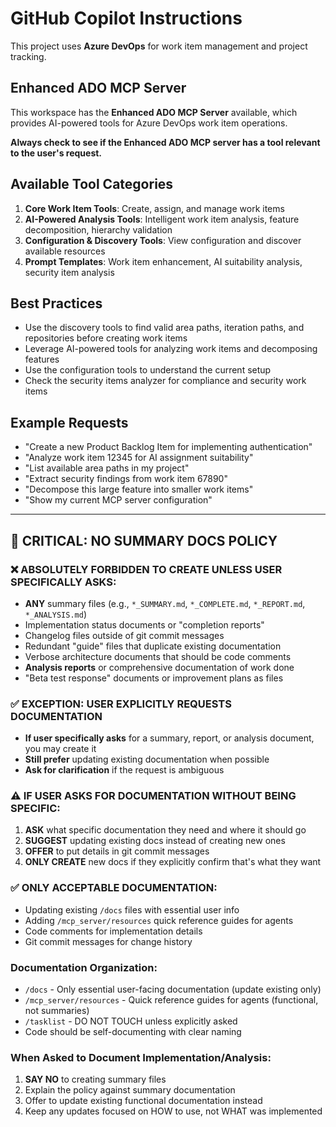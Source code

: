 # GitHub Copilot Instructions

This project uses **Azure DevOps** for work item management and project tracking.

## Enhanced ADO MCP Server

This workspace has the **Enhanced ADO MCP Server** available, which provides AI-powered tools for Azure DevOps work item operations.

**Always check to see if the Enhanced ADO MCP server has a tool relevant to the user's request.**

## Available Tool Categories

1. **Core Work Item Tools**: Create, assign, and manage work items
2. **AI-Powered Analysis Tools**: Intelligent work item analysis, feature decomposition, hierarchy validation
3. **Configuration & Discovery Tools**: View configuration and discover available resources
4. **Prompt Templates**: Work item enhancement, AI suitability analysis, security item analysis

## Best Practices

- Use the discovery tools to find valid area paths, iteration paths, and repositories before creating work items
- Leverage AI-powered tools for analyzing work items and decomposing features
- Use the configuration tools to understand the current setup
- Check the security items analyzer for compliance and security work items

## Example Requests

- "Create a new Product Backlog Item for implementing authentication"
- "Analyze work item 12345 for AI assignment suitability"
- "List available area paths in my project"
- "Extract security findings from work item 67890"
- "Decompose this large feature into smaller work items"
- "Show my current MCP server configuration"

---

## 🚫 CRITICAL: NO SUMMARY DOCS POLICY

### ❌ ABSOLUTELY FORBIDDEN TO CREATE UNLESS USER SPECIFICALLY ASKS:
- **ANY** summary files (e.g., `*_SUMMARY.md`, `*_COMPLETE.md`, `*_REPORT.md`, `*_ANALYSIS.md`)
- Implementation status documents or "completion reports"
- Changelog files outside of git commit messages
- Redundant "guide" files that duplicate existing documentation
- Verbose architecture documents that should be code comments
- **Analysis reports** or comprehensive documentation of work done
- "Beta test response" documents or improvement plans as files

### ✅ EXCEPTION: USER EXPLICITLY REQUESTS DOCUMENTATION
- **If user specifically asks** for a summary, report, or analysis document, you may create it
- **Still prefer** updating existing documentation when possible
- **Ask for clarification** if the request is ambiguous

### ⚠️ IF USER ASKS FOR DOCUMENTATION WITHOUT BEING SPECIFIC:
1. **ASK** what specific documentation they need and where it should go
2. **SUGGEST** updating existing docs instead of creating new ones
3. **OFFER** to put details in git commit messages
4. **ONLY CREATE** new docs if they explicitly confirm that's what they want

### ✅ ONLY ACCEPTABLE DOCUMENTATION:
- Updating existing `/docs` files with essential user info
- Adding `/mcp_server/resources` quick reference guides for agents
- Code comments for implementation details
- Git commit messages for change history

### Documentation Organization:
- `/docs` - Only essential user-facing documentation (update existing only)
- `/mcp_server/resources` - Quick reference guides for agents (functional, not summaries)
- `/tasklist` - DO NOT TOUCH unless explicitly asked
- Code should be self-documenting with clear naming

### When Asked to Document Implementation/Analysis:
1. **SAY NO** to creating summary files
2. Explain the policy against summary documentation
3. Offer to update existing functional documentation instead
4. Keep any updates focused on HOW to use, not WHAT was implemented
